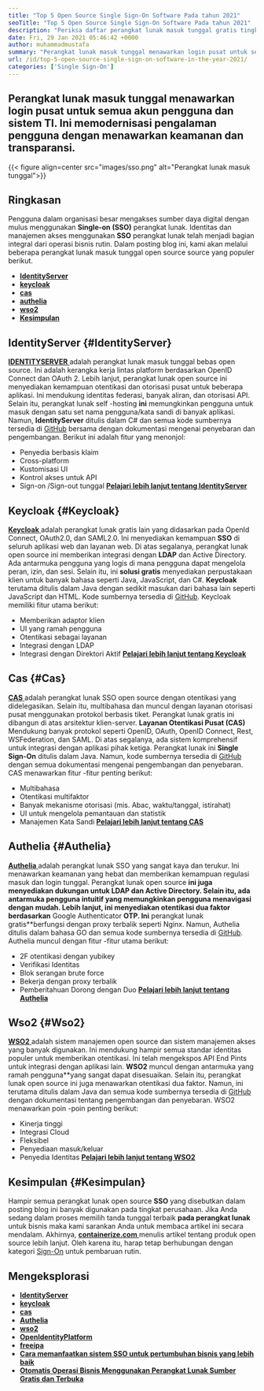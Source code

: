 ```yaml
---
title: "Top 5 Open Source Single Sign-On Software Pada tahun 2021" 
seoTitle: "Top 5 Open Source Single Sign-On Software Pada tahun 2021" 
description: "Periksa daftar perangkat lunak masuk tunggal gratis tingkat perusahaan. Solusi SSO open source ini termasuk IdentityServer, Keycloak. CAS, Authelia, dan WSO2." 
date: Fri, 29 Jan 2021 05:46:42 +0000
author: muhammadmustafa
summary: "Perangkat lunak masuk tunggal menawarkan login pusat untuk semua akun pengguna dan sistem TI. Ini memodernisasi pengalaman pengguna dengan menawarkan keamanan dan transparansi." 
url: /id/top-5-open-source-single-sign-on-software-in-the-year-2021/
categories: ['Single Sign-On']
---
```


## Perangkat lunak masuk tunggal menawarkan login pusat untuk semua akun pengguna dan sistem TI. Ini memodernisasi pengalaman pengguna dengan menawarkan keamanan dan transparansi.

{{< figure align=center src="images/sso.png" alt="Perangkat lunak masuk tunggal">}}


## Ringkasan
Pengguna dalam organisasi besar mengakses sumber daya digital dengan mulus menggunakan  **Single-on (SSO)** perangkat lunak. Identitas dan manajemen akses menggunakan **SSO**  perangkat lunak telah menjadi bagian integral dari operasi bisnis rutin. Dalam posting blog ini, kami akan melalui beberapa perangkat lunak masuk tunggal open source source yang populer berikut.
*  **[IdentityServer][1]**  
*  **[keycloak][2]**  
*  **[cas][3]**  
*  **[authelia][4]**  
*  **[wso2][5]**  
*  **[Kesimpulan][6]**  

## IdentityServer {#IdentityServer}

[  **IDENTITYSERVER** ][7] adalah perangkat lunak masuk tunggal bebas open source. Ini adalah kerangka kerja lintas platform berdasarkan OpenID Connect dan OAuth 2. Lebih lanjut, perangkat lunak open source ini menyediakan kemampuan otentikasi dan otorisasi pusat untuk beberapa aplikasi. Ini mendukung identitas federasi, banyak aliran, dan otorisasi API. Selain itu, perangkat lunak self -hosting  **ini**  memungkinkan pengguna untuk masuk dengan satu set nama pengguna/kata sandi di banyak aplikasi. Namun, **IdentityServer**  ditulis dalam C# dan semua kode sumbernya tersedia di [GitHub][8] bersama dengan dokumentasi mengenai penyebaran dan pengembangan.
Berikut ini adalah fitur yang menonjol:
  * Penyedia berbasis klaim
  * Cross-platform
  * Kustomisasi UI
  * Kontrol akses untuk API
  * Sign-on /Sign-out tunggal
[  **Pelajari lebih lanjut tentang IdentityServer**  ][9]

## Keycloak {#Keycloak}

[  **Keycloak** ][10] adalah perangkat lunak gratis lain yang didasarkan pada OpenId Connect, OAuth2.0, dan SAML2.0. Ini menyediakan kemampuan  **SSO**  di seluruh aplikasi web dan layanan web. Di atas segalanya, perangkat lunak open source ini memberikan integrasi dengan  **LDAP**  dan Active Directory. Ada antarmuka pengguna yang logis di mana pengguna dapat mengelola peran, izin, dan sesi. Selain itu, ini  **solusi gratis**  menyediakan perpustakaan klien untuk banyak bahasa seperti Java, JavaScript, dan C#. **Keycloak**  terutama ditulis dalam Java dengan sedikit masukan dari bahasa lain seperti JavaScript dan HTML. Kode sumbernya tersedia di [GitHub][11].
Keycloak memiliki fitur utama berikut:
  * Memberikan adaptor klien
  * UI yang ramah pengguna
  * Otentikasi sebagai layanan
  * Integrasi dengan LDAP
  * Integrasi dengan Direktori Aktif
[  **Pelajari lebih lanjut tentang Keycloak**  ][12]

## Cas {#Cas}

[  **CAS** ][13] adalah perangkat lunak SSO open source dengan otentikasi yang didelegasikan. Selain itu, multibahasa dan muncul dengan layanan otorisasi pusat menggunakan protokol berbasis tiket. Perangkat lunak gratis ini dibangun di atas arsitektur klien-server.  **Layanan Otentikasi Pusat (CAS)**  Mendukung banyak protokol seperti OpenID, OAuth, OpenID Connect, Rest, WSFederation, dan SAML. Di atas segalanya, ada sistem komprehensif untuk integrasi dengan aplikasi pihak ketiga. Perangkat lunak ini **Single Sign-On**  ditulis dalam Java. Namun, kode sumbernya tersedia di [GitHub][14] dengan semua dokumentasi mengenai pengembangan dan penyebaran.
CAS menawarkan fitur -fitur penting berikut:
  * Multibahasa
  * Otentikasi multifaktor
  * Banyak mekanisme otorisasi (mis. Abac, waktu/tanggal, istirahat)
  * UI untuk mengelola pemantauan dan statistik
  * Manajemen Kata Sandi
[  **Pelajari lebih lanjut tentang CAS**  ][15]

## Authelia {#Authelia}

[  **Authelia** ][16] adalah perangkat lunak SSO yang sangat kaya dan terukur. Ini menawarkan keamanan yang hebat dan memberikan kemampuan regulasi masuk dan login tunggal. Perangkat lunak open source  **ini juga menyediakan dukungan untuk LDAP dan Active Directory. Selain itu, ada antarmuka pengguna intuitif yang memungkinkan pengguna menavigasi dengan mudah. Lebih lanjut, ini menyediakan otentikasi dua faktor berdasarkan**  Google Authenticator **OTP. Ini**  perangkat lunak gratis**berfungsi dengan proxy terbalik seperti Nginx. Namun, Authelia ditulis dalam bahasa GO dan semua kode sumbernya tersedia di [GitHub][17].
Authelia muncul dengan fitur -fitur utama berikut:
  * 2F otentikasi dengan yubikey
  * Verifikasi Identitas
  * Blok serangan brute force
  * Bekerja dengan proxy terbalik
  * Pemberitahuan Dorong dengan Duo
 **[Pelajari lebih lanjut tentang Authelia][18]** 

## Wso2 {#Wso2}

[  **WSO2** ][19] adalah sistem manajemen open source dan sistem manajemen akses yang banyak digunakan. Ini mendukung hampir semua standar identitas populer untuk memberikan otentikasi. Ini telah mengekspos API End Pints ​​untuk integrasi dengan aplikasi lain. **WSO2**  muncul dengan antarmuka yang ramah pengguna**yang sangat dapat disesuaikan. Selain itu, perangkat lunak open source ini juga menawarkan otentikasi dua faktor. Namun, ini terutama ditulis dalam Java dan semua kode sumbernya tersedia di [GitHub][20] dengan dokumentasi tentang pengembangan dan penyebaran.
WSO2 menawarkan poin -poin penting berikut:
  * Kinerja tinggi
  * Integrasi Cloud
  * Fleksibel
  * Penyediaan masuk/keluar
  * Penyedia Identitas
 **[Pelajari lebih lanjut tentang WSO2][21]** 

## Kesimpulan {#Kesimpulan}

Hampir semua perangkat lunak open source  **SSO** yang disebutkan dalam posting blog ini banyak digunakan pada tingkat perusahaan. Jika Anda sedang dalam proses memilih tanda tunggal terbaik **pada perangkat lunak**  untuk bisnis maka kami sarankan Anda untuk membaca artikel ini secara mendalam.
Akhirnya, [  **containerize.com**  ][22] menulis artikel tentang produk open source lebih lanjut. Oleh karena itu, harap tetap berhubungan dengan kategori [Sign-On][23] untuk pembaruan rutin.

## Mengeksplorasi
*  **[IdentityServer][24]**  
*  **[keycloak][25]**  
*  **[cas][26]**  
* [  **Authelia**  ][27]
*  **[wso2][28]**  
*  **[OpenIdentityPlatform][29]**  
*  **[freeipa][30]**  
*  **[Cara memanfaatkan sistem SSO untuk pertumbuhan bisnis yang lebih baik][31]**  
*  **[Otomatis Operasi Bisnis Menggunakan Perangkat Lunak Sumber Gratis dan Terbuka][32]**  



 [1]: #IdentityServer
 [2]: #KeyCloak
 [3]: #CAS
 [4]: #Authelia
 [5]: #WSO2
 [6]: #Conclusion
 [7]: https://products.containerize.com/single-sign-on/identity-server
 [8]: https://github.com/IdentityServer
 [9]: https://identityserver.io/
 [10]: https://products.containerize.com/single-sign-on/keycloak
 [11]: https://github.com/keycloak/keycloak
 [12]: https://www.keycloak.org/
 [13]: https://products.containerize.com/single-sign-on/cas
 [14]: https://github.com/apereo/cas
 [15]: https://apereo.github.io/cas/6.3.x/index.html
 [16]: https://products.containerize.com/single-sign-on/authelia
 [17]: https://github.com/authelia/authelia
 [18]: https://www.authelia.com/
 [19]: https://products.containerize.com/single-sign-on/wso2
 [20]: https://github.com/wso2/product-is
 [21]: http://wso2.github.io/
 [22]: https://www.containerize.com/
 [23]: https://products.containerize.com/single-sign-on/
 [24]: https://products.containerize.com/single-sign-on/identity-server/
 [25]: https://products.containerize.com/single-sign-on/keycloak/
 [26]: https://products.containerize.com/single-sign-on/cas/
 [27]: https://products.containerize.com/single-sign-on/authelia/
 [28]: https://products.containerize.com/single-sign-on/wso2/
 [29]: https://products.containerize.com/single-sign-on/openidentityplatform/
 [30]: https://products.containerize.com/single-sign-on/freeipa/
 [31]: https://blog.containerize.com/single-sign-on/how-to-leverage-sso-solution-for-better-business-growth/
 [32]: https://blog.containerize.com/blogging/automate-business-operations-using-open-source-software/
